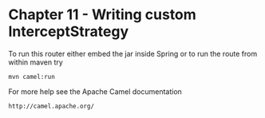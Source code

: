 Chapter 11 - Writing custom InterceptStrategy
====================

To run this router either embed the jar inside Spring
or to run the route from within maven try

    mvn camel:run

For more help see the Apache Camel documentation

    http://camel.apache.org/
    